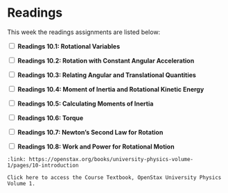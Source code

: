 # Readings

This week the readings assignments are listed below:

<label><input type="checkbox" id="week11_reading1" class="box"> **Readings 10.1: Rotational Variables** </input></label> 

<label><input type="checkbox" id="week11_reading2" class="box"> **Readings 10.2: Rotation with Constant Angular Acceleration** </input></label> 

<label><input type="checkbox" id="week11_reading3" class="box"> **Readings 10.3: Relating Angular and Translational Quantities** </input></label> 

<label><input type="checkbox" id="week11_reading4" class="box"> **Readings 10.4: Moment of Inertia and Rotational Kinetic Energy** </input></label> 

<label><input type="checkbox" id="week11_reading5" class="box"> **Readings 10.5: Calculating Moments of Inertia** </input></label> 

<label><input type="checkbox" id="week11_reading5" class="box"> **Readings 10.6: Torque** </input></label> 

<label><input type="checkbox" id="week11_reading5" class="box"> **Readings 10.7: Newton’s Second Law for Rotation** </input></label> 

<label><input type="checkbox" id="week11_reading5" class="box"> **Readings 10.8: Work and Power for Rotational Motion** </input></label>

```{card} OpenStax University Physics Volume 1
:link: https://openstax.org/books/university-physics-volume-1/pages/10-introduction

Click here to access the Course Textbook, OpenStax University Physics Volume 1.
```